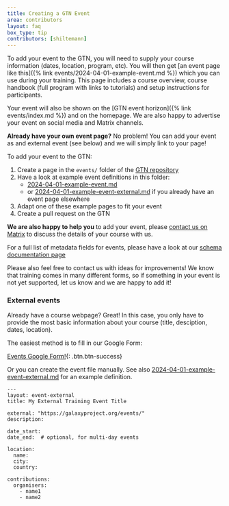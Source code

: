 ```yaml
---
title: Creating a GTN Event
area: contributors
layout: faq
box_type: tip
contributors: [shiltemann]
---
```



To add your event to the GTN, you will need to supply your course information (dates, location, program, etc). You will then get [an event page like this]({% link events/2024-04-01-example-event.md %}) which you can use during your training. This page includes a course overview, course handbook (full program with links to tutorials) and setup instructions for participants.

Your event will also be shown on the [GTN event horizon]({% link events/index.md %}) and on the homepage. We are also happy to advertise your event on social media and Matrix channels.


**Already have your own event page?** No problem! You can add your event as and external event (see below) and we will simply link to your page!

To add your event to the GTN:

1. Create a page in the `events/` folder of the [GTN repository](https://github.com/galaxyproject/training-material)
2. Have a look at example event definitions in this folder:
   - [2024-04-01-example-event.md](https://github.com/galaxyproject/training-material/blob/main/events/2024-04-01-example-event.md)
   - or [2024-04-01-example-event-external.md](https://github.com/galaxyproject/training-material/blob/main/events/2024-04-01-example-event-external.md) if you already have an event page elsewhere
3. Adapt one of these example pages to fit your event
4. Create a pull request on the GTN

**We are also happy to help you** to add your event, please [contact us on Matrix](https://matrix.to/#/#Galaxy-Training-Network_Lobby:gitter.im) to discuss the details of your course with us.

For a full list of metadata fields for events, please have a look at our [schema documentation page](https://github.com/galaxyproject/training-material/blob/main/_layouts/event.html)

Please also feel free to contact us with ideas for improvements! We know that training comes in many different forms, so if something in your event is not yet supported, let us know and we are happy to add it!


### External events

Already have a course webpage? Great! In this case, you only have to provide the most basic information about your course (title, desciption, dates, location).

The easiest method is to fill in our Google Form:

[Events Google Form!](https://forms.gle/4KjCKKrZ6kamg81o7){: .btn.btn-success}

Or you can create the event file manually. See also [2024-04-01-example-event-external.md](https://github.com/galaxyproject/training-material/blob/main/events/2024-04-01-example-event-external.md) for an example definition.

```
---
layout: event-external
title: My External Training Event Title

external: "https://galaxyproject.org/events/"
description:

date_start:
date_end:  # optional, for multi-day events

location:
  name:
  city:
  country:

contributions:
  organisers:
    - name1
    - name2
```



